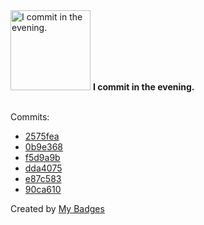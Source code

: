 <img src="https://my-badges.github.io/my-badges/evening-commits.png" alt="I commit in the evening." title="I commit in the evening." width="128">
<strong>I commit in the evening.</strong>
<br><br>

Commits:

- <a href="https://github.com/p0dalirius/smbclient-ng/commit/2575fea3307187472ea6fe0d5dd3275caa875bea">2575fea</a>
- <a href="https://github.com/p0dalirius/smbclient-ng/commit/0b9e3686418535d5e401f7e038dfbaa8635a0d1e">0b9e368</a>
- <a href="https://github.com/p0dalirius/p0dalirius/commit/f5d9a9b7cb30943ec47e51328fe4c9ee952523d6">f5d9a9b</a>
- <a href="https://github.com/p0dalirius/CpuCoresTemperatureGraph/commit/dda4075af9175270671afc3aa659cdaaa30be0a6">dda4075</a>
- <a href="https://github.com/p0dalirius/pyDescribeNTSecurityDescriptor/commit/e87c583bb2cf13a751b80b143ae4517ce181c8bb">e87c583</a>
- <a href="https://github.com/p0dalirius/pyDescribeNTSecurityDescriptor/commit/90ca610e050f20d17724e179d0787ed5d07f5eca">90ca610</a>


Created by <a href="https://github.com/my-badges/my-badges">My Badges</a>